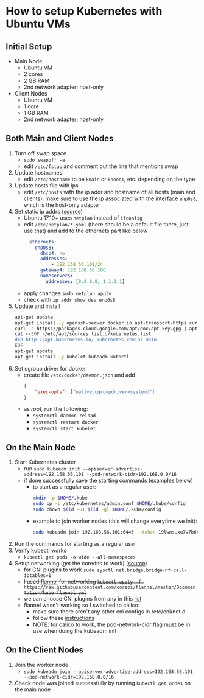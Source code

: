 # How to setup Kubernetes with Ubuntu VMs
## Initial Setup
- Main Node
	- Ubuntu VM
	- 2 cores
	- 2 GB RAM
	- 2nd network adapter; host-only
- Client Nodes
	- Ubuntu VM
	- 1 core
	- 1 GB RAM
	- 2nd network adapter; host-only
## Both Main and Client Nodes
1. Turn off swap space
	- `sudo swapoff -a`
	- edit `/etc/fstab` and comment out the line that mentions swap
2. Update hostnames
	-	edit `/etc/hostname` to be `kmain` or `knode1`, etc. depending on the type
3. Update hosts file with ips
	- edit `/etc/hosts` with the ip addr and hostname of all hosts (main and clients); make sure to use the ip associated with the interface `enp0s8`, which is the host-only adapter
4. Set static ip addrs ([source](https://linuxize.com/post/how-to-configure-static-ip-address-on-ubuntu-20-04/))
	- Ubuntu 17.10+ uses `netplan` instead of `ifconfig`
	- edit `/etc/netplan/*.yaml` (there should be a default file there, just use that) and add to the ethernets part like below
		``` yaml
		  ethernets:
			enp0s8:
			  dhcp4: no
			  addresses:
				  - 192.168.56.101/24
			  gateway4: 192.168.56.100
			  nameservers:
				addresses: [8.8.8.8, 1.1.1.1]
		```
	- apply changes `sudo netplan apply`
	- check with `ip addr show dev enp0s8`
5. Update and install
	``` bash
	apt-get update
	apt-get install -y openssh-server docker.io apt-transport-https curl
	curl -s https://packages.cloud.google.com/apt/doc/apt-key.gpg | apt-key add -
	cat <<EOF >/etc/apt/sources.list.d/kubernetes.list
	deb http://apt.kubernetes.io/ kubernetes-xenial main
	EOF
	apt-get update
	apt-get install -y kubelet kubeadm kubectl

	```
6. Set cgroup driver for docker
	- create file `/etc/docker/daemon.json` and add
		``` json
		{
			"exec-opts": ["native.cgroupdriver=systemd"]
		}
		```
	- as *root*, run the following:
		- `systemctl daemon-reload`
		- `systemctl restart docker`
		- `systemctl start kubelet`

## On the Main Node
1. Start Kubernetes cluster
	- run `sudo kubeadm init --apiserver-advertise-address=192.168.56.101 --pod-network-cidr=192.168.0.0/16`
	- if done successfully save the starting commands (examples below)
		- to start as a regular user:
			``` bash
			mkdir -p $HOME/.kube
			sudo cp -i /etc/kubernetes/admin.conf $HOME/.kube/config
			sudo chown $(id -u):$(id -g) $HOME/.kube/config
			```
		- example to join worker nodes (this will change everytime we init):
			``` bash
			sudo kubeadm join 192.168.56.101:6443 --token 19lwns.xu7w7b6te7dzlv1i --discovery-token-ca-cert-hash sha256:04acbbc2e4f42850b87aae8eefabc27bf363785d85c0ca21b8566b6f318f3bbe 
			```
2. Run the commands for starting as a regular user
3. Verify kubectl works
	- `kubectl get pods -o wide --all-namespaces`
4. Setup networking (get the coredns to work) ([source](https://stackoverflow.com/questions/52609257/coredns-in-pending-state-in-kubernetes-cluster))
	- for CNI plugins to work `sudo sysctl net.bridge.bridge-nf-call-iptables=1`
	- ~~I used [flannel](https://github.com/flannel-io/flannel) for networking `kubectl apply -f https://raw.githubusercontent.com/coreos/flannel/master/Documentation/kube-flannel.yml`~~
	- we can choose CNI plugins from any in this [list](https://kubernetes.io/docs/concepts/cluster-administration/addons/)
	- flannel wasn't working so I switched to calico:
		- make sure there aren't any other cni configs in /etc/cni/net.d
		- follow these [instructions](https://projectcalico.docs.tigera.io/getting-started/kubernetes/quickstart#install-calico)
		- NOTE: for calico to work, the pod-network-cidr flag must be in use when doing the kubeadm init
## On the Client Nodes
1. Join the worker node
	- `sudo kubeadm join --apiserver-advertise-address=192.168.56.101 --pod-network-cidr=192.168.0.0/16`
2. Check node was joined successfully by running `kubectl get nodes` on the main node